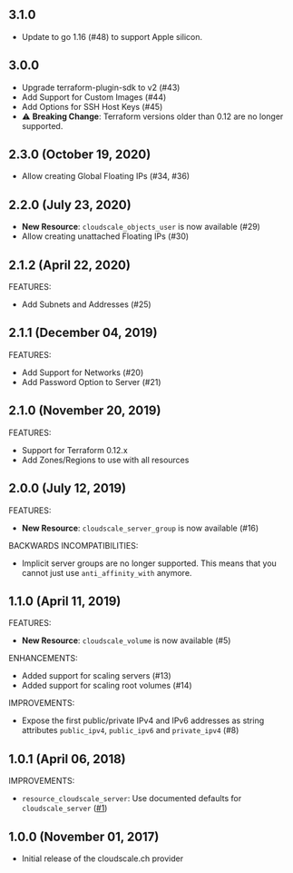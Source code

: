 ## 3.1.0
* Update to go 1.16 (#48) to support Apple silicon.

## 3.0.0
* Upgrade terraform-plugin-sdk to v2 (#43)
* Add Support for Custom Images (#44)
* Add Options for SSH Host Keys (#45)
* :warning: **Breaking Change**: Terraform versions older than 0.12 are no longer supported. 

## 2.3.0 (October 19, 2020)
* Allow creating Global Floating IPs (#34, #36)

## 2.2.0 (July 23, 2020)

* **New Resource**: `cloudscale_objects_user` is now available (#29)
* Allow creating unattached Floating IPs (#30)

## 2.1.2 (April 22, 2020)

FEATURES:

* Add Subnets and Addresses (#25)

## 2.1.1 (December 04, 2019)

FEATURES:

* Add Support for Networks (#20)
* Add Password Option to Server (#21)

## 2.1.0 (November 20, 2019)

FEATURES:

* Support for Terraform 0.12.x
* Add Zones/Regions to use with all resources

## 2.0.0 (July 12, 2019)

FEATURES:

* **New Resource**: `cloudscale_server_group` is now available (#16)

BACKWARDS INCOMPATIBILITIES:

* Implicit server groups are no longer supported. This means that you cannot
  just use `anti_affinity_with` anymore.

## 1.1.0 (April 11, 2019)

FEATURES:

* **New Resource**: `cloudscale_volume` is now available (#5)

ENHANCEMENTS:
* Added support for scaling servers (#13)
* Added support for scaling root volumes (#14)

IMPROVEMENTS:

* Expose the first public/private IPv4 and IPv6 addresses as string attributes `public_ipv4`,
  `public_ipv6` and `private_ipv4` (#8)

## 1.0.1 (April 06, 2018)


IMPROVEMENTS:

* `resource_cloudscale_server`: Use documented defaults for `cloudscale_server` ([#1](https://github.com/terraform-providers/terraform-provider-aws/issues/1))

## 1.0.0 (November 01, 2017)

* Initial release of the cloudscale.ch provider
